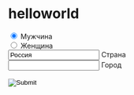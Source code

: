 helloworld 
=
<html>
<body>
<form action="">
<input type="radio" name="Sex" value="Мужской" checked="checked" /> Мужчина<br />
<input type="radio" name="Sex" value="Женский" /> Женщина<br />
<input type="text" size="20" value="Россия" /> Страна<br />
<input type="text" size="20" /> Город<br /><br />
<input type="image" src="../images/input_img.png" /><br />
</form> 
</body>
</html>
